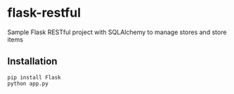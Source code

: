 # flask-restful

Sample Flask RESTful project with SQLAlchemy to manage stores and store items

## Installation

```
pip install Flask
python app.py
```
